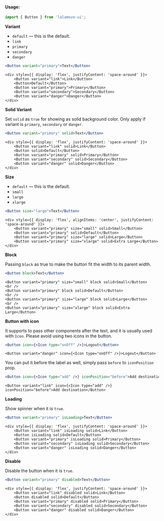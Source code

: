 #### Usage:

```js static
import { Button } from 'lalamove-ui';
```

**Variant**
* `default` — this is the default.
* `link`
* `primary`
* `secondary`
* `danger`

```jsx static
<Button variant="primary">Text</Button>
```

```
<div style={{ display: 'flex', justifyContent: 'space-around' }}>
    <Button variant="link">Link</Button>
    <Button>Default</Button>
    <Button variant="primary">Primary</Button>
    <Button variant="secondary">Secondary</Button>
    <Button variant="danger">Danger</Button>
</div>
```

**Solid Variant**

Set `solid` as `true` for showing as solid background color. Only apply if variant is `primary`, `secondary` or `danger`.

```jsx static
<Button variant="primary" solid>Text</Button>
```

```
<div style={{ display: 'flex', justifyContent: 'space-around' }}>
    <Button variant="link" solid>Link</Button>
    <Button solid>Default</Button>
    <Button variant="primary" solid>Primary</Button>
    <Button variant="secondary" solid>Secondary</Button>
    <Button variant="danger" solid>Danger</Button>
</div>
```

**Size**
* `default` — this is the default.
* `small`
* `large`
* `xlarge`

```jsx static
<Button size="large">Text</Button>
```

```
<div style={{ display: 'flex', alignItems: 'center', justifyContent: 'space-around' }}>
    <Button variant="primary" size="small" solid>Small</Button>
    <Button variant="primary" solid>Default</Button>
    <Button variant="primary" size="large" solid>Large</Button>
    <Button variant="primary" size="xlarge" solid>Extra Large</Button>
</div>
```

**Block**

Passing `block` as true to make the button fit the width to its parent width.

```jsx static
<Button block>Text</Button>
```

```
<Button variant="primary" size="small" block solid>Small</Button>
<br />
<Button variant="primary" block solid>Default</Button>
<br />
<Button variant="primary" size="large" block solid>Large</Button>
<br />
<Button variant="primary" size="xlarge" block solid>Extra Large</Button>
```

**Button with icon**

It supports to pass other components after the text, and it is usually used with `Icon`. Please avoid using two icons in the button.

```jsx static
<Button icon={<Icon type="onOff" />}>Logout</Button>
```

```
<Button variant="danger" icon={<Icon type="onOff" />}>Logout</Button>
```

You can put it before the label as well, simply pass `before` to `iconPosition` prop.

```jsx static
<Button icon={<Icon type="add" />} iconPosition="before">Add destination</Button>
```

```
<Button variant="link" icon={<Icon type="add" />} iconPosition="before">Add destination</Button>
```

**Loading**

Show spinner when it is `true`.

```jsx static
<Button variant="primary" isLoading>Text</Button>
```

```
<div style={{ display: 'flex', justifyContent: 'space-around' }}>
    <Button variant="link" isLoading solid>Link</Button>
    <Button isLoading solid>Default</Button>
    <Button variant="primary" isLoading solid>Primary</Button>
    <Button variant="secondary" isLoading solid>Secondary</Button>
    <Button variant="danger" isLoading solid>Danger</Button>
</div>
```

**Disable**

Disable the button when it is `true`.

```jsx static
<Button variant="primary" disabled>Text</Button>
```

```
<div style={{ display: 'flex', justifyContent: 'space-around' }}>
    <Button variant="link" disabled solid>Link</Button>
    <Button disabled solid>Default</Button>
    <Button variant="primary" disabled solid>Primary</Button>
    <Button variant="secondary" disabled solid>Secondary</Button>
    <Button variant="danger" disabled solid>Danger</Button>
</div>
```
